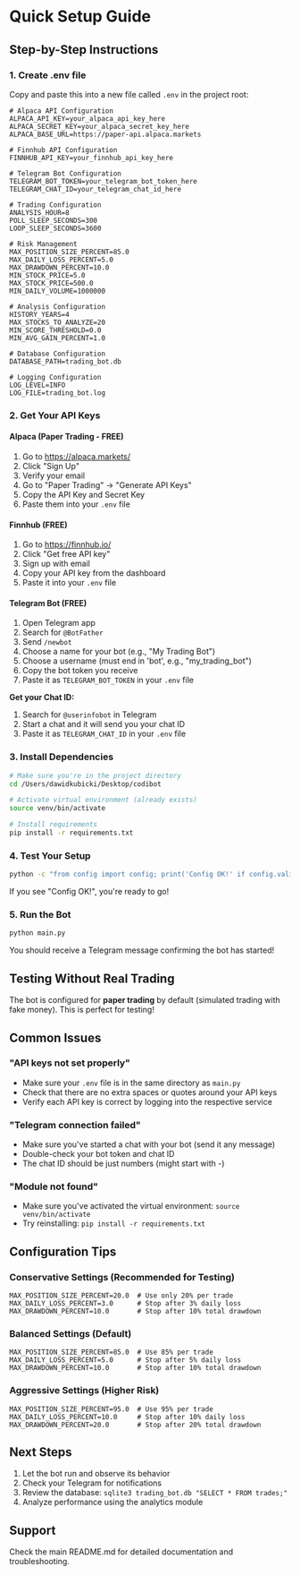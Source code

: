 # Quick Setup Guide

## Step-by-Step Instructions

### 1. Create .env file

Copy and paste this into a new file called `.env` in the project root:

```env
# Alpaca API Configuration
ALPACA_API_KEY=your_alpaca_api_key_here
ALPACA_SECRET_KEY=your_alpaca_secret_key_here
ALPACA_BASE_URL=https://paper-api.alpaca.markets

# Finnhub API Configuration
FINNHUB_API_KEY=your_finnhub_api_key_here

# Telegram Bot Configuration
TELEGRAM_BOT_TOKEN=your_telegram_bot_token_here
TELEGRAM_CHAT_ID=your_telegram_chat_id_here

# Trading Configuration
ANALYSIS_HOUR=8
POLL_SLEEP_SECONDS=300
LOOP_SLEEP_SECONDS=3600

# Risk Management
MAX_POSITION_SIZE_PERCENT=85.0
MAX_DAILY_LOSS_PERCENT=5.0
MAX_DRAWDOWN_PERCENT=10.0
MIN_STOCK_PRICE=5.0
MAX_STOCK_PRICE=500.0
MIN_DAILY_VOLUME=1000000

# Analysis Configuration
HISTORY_YEARS=4
MAX_STOCKS_TO_ANALYZE=20
MIN_SCORE_THRESHOLD=0.0
MIN_AVG_GAIN_PERCENT=1.0

# Database Configuration
DATABASE_PATH=trading_bot.db

# Logging Configuration
LOG_LEVEL=INFO
LOG_FILE=trading_bot.log
```

### 2. Get Your API Keys

#### Alpaca (Paper Trading - FREE)
1. Go to https://alpaca.markets/
2. Click "Sign Up"
3. Verify your email
4. Go to "Paper Trading" → "Generate API Keys"
5. Copy the API Key and Secret Key
6. Paste them into your `.env` file

#### Finnhub (FREE)
1. Go to https://finnhub.io/
2. Click "Get free API key"
3. Sign up with email
4. Copy your API key from the dashboard
5. Paste it into your `.env` file

#### Telegram Bot (FREE)
1. Open Telegram app
2. Search for `@BotFather`
3. Send `/newbot`
4. Choose a name for your bot (e.g., "My Trading Bot")
5. Choose a username (must end in 'bot', e.g., "my_trading_bot")
6. Copy the bot token you receive
7. Paste it as `TELEGRAM_BOT_TOKEN` in your `.env` file

**Get your Chat ID:**
1. Search for `@userinfobot` in Telegram
2. Start a chat and it will send you your chat ID
3. Paste it as `TELEGRAM_CHAT_ID` in your `.env` file

### 3. Install Dependencies

```bash
# Make sure you're in the project directory
cd /Users/dawidkubicki/Desktop/codibot

# Activate virtual environment (already exists)
source venv/bin/activate

# Install requirements
pip install -r requirements.txt
```

### 4. Test Your Setup

```bash
python -c "from config import config; print('Config OK!' if config.validate() else 'Config Error')"
```

If you see "Config OK!", you're ready to go!

### 5. Run the Bot

```bash
python main.py
```

You should receive a Telegram message confirming the bot has started!

## Testing Without Real Trading

The bot is configured for **paper trading** by default (simulated trading with fake money). This is perfect for testing!

## Common Issues

### "API keys not set properly"
- Make sure your `.env` file is in the same directory as `main.py`
- Check that there are no extra spaces or quotes around your API keys
- Verify each API key is correct by logging into the respective service

### "Telegram connection failed"
- Make sure you've started a chat with your bot (send it any message)
- Double-check your bot token and chat ID
- The chat ID should be just numbers (might start with -)

### "Module not found"
- Make sure you've activated the virtual environment: `source venv/bin/activate`
- Try reinstalling: `pip install -r requirements.txt`

## Configuration Tips

### Conservative Settings (Recommended for Testing)
```env
MAX_POSITION_SIZE_PERCENT=20.0  # Use only 20% per trade
MAX_DAILY_LOSS_PERCENT=3.0      # Stop after 3% daily loss
MAX_DRAWDOWN_PERCENT=10.0       # Stop after 10% total drawdown
```

### Balanced Settings (Default)
```env
MAX_POSITION_SIZE_PERCENT=85.0  # Use 85% per trade
MAX_DAILY_LOSS_PERCENT=5.0      # Stop after 5% daily loss
MAX_DRAWDOWN_PERCENT=10.0       # Stop after 10% total drawdown
```

### Aggressive Settings (Higher Risk)
```env
MAX_POSITION_SIZE_PERCENT=95.0  # Use 95% per trade
MAX_DAILY_LOSS_PERCENT=10.0     # Stop after 10% daily loss
MAX_DRAWDOWN_PERCENT=20.0       # Stop after 20% total drawdown
```

## Next Steps

1. Let the bot run and observe its behavior
2. Check your Telegram for notifications
3. Review the database: `sqlite3 trading_bot.db "SELECT * FROM trades;"`
4. Analyze performance using the analytics module

## Support

Check the main README.md for detailed documentation and troubleshooting.

